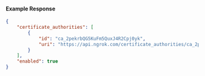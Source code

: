 <!-- Code generated for API Clients. DO NOT EDIT. -->

#### Example Response

```json
{
	"certificate_authorities": [
		{
			"id": "ca_2pekrbQG5KuFm5QuxJ4R2Cpj0yk",
			"uri": "https://api.ngrok.com/certificate_authorities/ca_2pekrbQG5KuFm5QuxJ4R2Cpj0yk"
		}
	],
	"enabled": true
}
```
